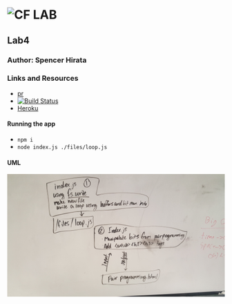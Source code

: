 ![CF](http://i.imgur.com/7v5ASc8.png) LAB
=================================================

## Lab4

### Author: Spencer Hirata

### Links and Resources
* [pr](https://github.com/401-advanced-js/lab-04/pull/1)
* [![Build Status](https://travis-ci.com/401-advanced-js/lab-04.svg?branch=master)](https://travis-ci.com/401-advanced-js/lab-04)
* [Heroku](https://sh401lab04.herokuapp.com/)


#### Running the app
* `npm i`
* `node index.js ./files/loop.js`

#### UML
![Screenshot](./assets/lab4uml.jpg)